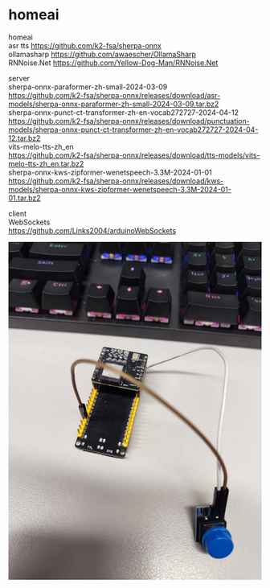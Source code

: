 # homeai  
homeai  
asr tts https://github.com/k2-fsa/sherpa-onnx  
ollamasharp https://github.com/awaescher/OllamaSharp  
RNNoise.Net https://github.com/Yellow-Dog-Man/RNNoise.Net  

server  
sherpa-onnx-paraformer-zh-small-2024-03-09   
https://github.com/k2-fsa/sherpa-onnx/releases/download/asr-models/sherpa-onnx-paraformer-zh-small-2024-03-09.tar.bz2   
sherpa-onnx-punct-ct-transformer-zh-en-vocab272727-2024-04-12  
https://github.com/k2-fsa/sherpa-onnx/releases/download/punctuation-models/sherpa-onnx-punct-ct-transformer-zh-en-vocab272727-2024-04-12.tar.bz2  
vits-melo-tts-zh_en   
https://github.com/k2-fsa/sherpa-onnx/releases/download/tts-models/vits-melo-tts-zh_en.tar.bz2  
sherpa-onnx-kws-zipformer-wenetspeech-3.3M-2024-01-01   
https://github.com/k2-fsa/sherpa-onnx/releases/download/kws-models/sherpa-onnx-kws-zipformer-wenetspeech-3.3M-2024-01-01.tar.bz2   

client  
WebSockets   
https://github.com/Links2004/arduinoWebSockets  

![丐中丐](https://github.com/xue-fei/homeai/blob/main/%E5%BE%AE%E4%BF%A1%E5%9B%BE%E7%89%87_20250310111628.jpg)
